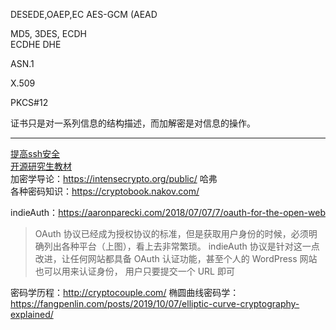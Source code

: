 
DESEDE,OAEP,EC
AES-GCM (AEAD

MD5, 3DES, ECDH  
ECDHE DHE

ASN.1  

X.509  

PKCS#12  

证书只是对一系列信息的结构描述，而加解密是对信息的操作。    





---

[提高ssh安全](https://stribika.github.io/2015/01/04/secure-secure-shell.html)      
 [开源研究生教材](https://toc.cryptobook.us/)    
 加密学导论：https://intensecrypto.org/public/  哈弗  
 各种密码知识：https://cryptobook.nakov.com/  

indieAuth：https://aaronparecki.com/2018/07/07/7/oauth-for-the-open-web  

> OAuth 协议已经成为授权协议的标准，但是获取用户身份的时候，必须明确列出各种平台（上图），看上去非常繁琐。
> indieAuth 协议是针对这一点改进，让任何网站都具备 OAuth 认证功能，甚至个人的 WordPress 网站也可以用来认证身份，
> 用户只要提交一个 URL 即可

密码学历程：http://cryptocouple.com/
椭圆曲线密码学：https://fangpenlin.com/posts/2019/10/07/elliptic-curve-cryptography-explained/


